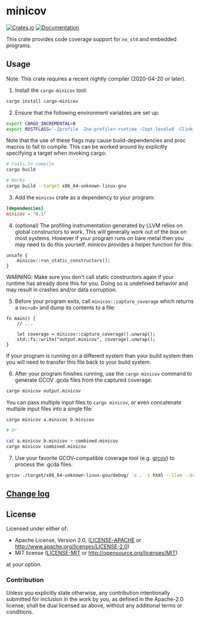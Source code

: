 minicov
=======

[![Crates.io](https://img.shields.io/crates/v/minicov.svg)](https://crates.io/crates/minicov)
[![Documentation](https://docs.rs/minicov/badge.svg)](https://docs.rs/minicov)

This crate provides code coverage support for `no_std` and embedded programs.

## Usage

Note: This crate requires a recent nightly compiler (2020-04-20 or later).

1. Install the `cargo-minicov` tool:

```sh
cargo install cargo-minicov
```

2. Ensure that the following environment variables are set up:

```sh
export CARGO_INCREMENTAL=0
export RUSTFLAGS="-Zprofile -Zno-profiler-runtime -Copt-level=0 -Clink-dead-code -Coverflow-checks=off"
```

Note that the use of these flags may cause build-dependencies and proc
macros to fail to compile. This can be worked around by explicitly
specifying a target when invoking cargo:

```sh
# Fails to compile
cargo build

# Works
cargo build --target x86_64-unknown-linux-gnu
```


3. Add the `minicov` crate as a dependency to your program:

```toml
[dependencies]
minicov = "0.1"
```

4. (optional) The profiling instrumentation generated by LLVM relies on
   global constructors to work. This will generally work out of the box on
   most systems. However if your program runs on bare metal then you may
   need to do this yourself. minicov provides a helper function for this:

```ignore
unsafe {
    minicov::run_static_constructors();
}
```

WARNING: Make sure you don't call static constructors again if your runtime
has already done this for you. Doing so is undefined behavior and may result
in crashes and/or data corruption.

5. Before your program exits, call `minicov::capture_coverage` which returns
   a `Vec<u8>` and dump its contents to a file:

```ignore
fn main() {
    // ...

    let coverage = minicov::capture_coverage().unwrap();
    std::fs::write("output.minicov", coverage).unwrap();
}
```

If your program is running on a different system than your build system then
you will need to transfer this file back to your build system.

6. After your program finishes running, use the `cargo minicov` command to
   generate GCOV .gcda files from the captured coverage:

```sh
cargo minicov output.minicov
```

You can pass multiple input files to `cargo minicov`, or even concatenate
multiple input files into a single file:

```sh
cargo minicov a.minicov b.minicov

# Or

cat a.minicov b.minicov > combined.minicov
cargo minicov combined.minicov
```

7. Use your favorite GCOV-compatible coverage tool (e.g. [grcov]) to
   process the .gcda files.

```sh
grcov ./target/x86_64-unknown-linux-gnu/debug/ -s . -t html --llvm --branch --ignore-not-existing -o ./target/debug/coverage/
```

[grcov]: https://github.com/mozilla/grcov

## [Change log](CHANGELOG.md)

## License

Licensed under either of:

 * Apache License, Version 2.0, ([LICENSE-APACHE](LICENSE-APACHE) or http://www.apache.org/licenses/LICENSE-2.0)
 * MIT license ([LICENSE-MIT](LICENSE-MIT) or http://opensource.org/licenses/MIT)

at your option.

### Contribution

Unless you explicitly state otherwise, any contribution intentionally submitted
for inclusion in the work by you, as defined in the Apache-2.0 license, shall be dual licensed as above, without any
additional terms or conditions.

